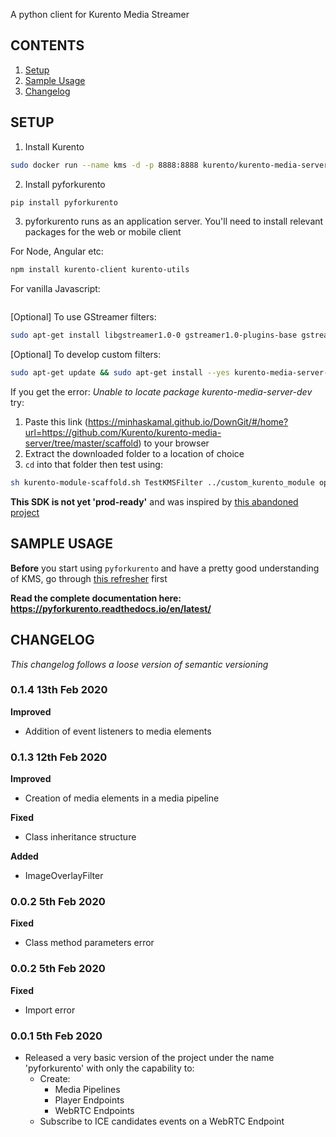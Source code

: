 A python client for Kurento Media Streamer

## CONTENTS
1. [Setup](#setup)
2. [Sample Usage](#usage)
3. [Changelog](#change)

## SETUP <a id = "setup"></a>
1. Install Kurento
```bash
sudo docker run --name kms -d -p 8888:8888 kurento/kurento-media-server
```

2. Install pyforkurento
```bash
pip install pyforkurento
```

3. pyforkurento runs as an application server. You'll need to install relevant packages for the web or mobile client

For Node, Angular etc:
```bash
npm install kurento-client kurento-utils
```

For vanilla Javascript:
```bash
```

[Optional] To use GStreamer filters:
```bash
sudo apt-get install libgstreamer1.0-0 gstreamer1.0-plugins-base gstreamer1.0-plugins-good gstreamer1.0-plugins-bad gstreamer1.0-plugins-ugly gstreamer1.0-libav gstreamer1.0-doc gstreamer1.0-tools gstreamer1.0-x gstreamer1.0-alsa gstreamer1.0-gl gstreamer1.0-gtk3 gstreamer1.0-qt5 gstreamer1.0-pulseaudio
```

[Optional] To develop custom filters:
```bash
sudo apt-get update && sudo apt-get install --yes kurento-media-server-dev
```

If you get the error: *Unable to locate package kurento-media-server-dev* try:
1. Paste this link (https://minhaskamal.github.io/DownGit/#/home?url=https://github.com/Kurento/kurento-media-server/tree/master/scaffold) to your browser
2. Extract the downloaded folder to a location of choice
3. ```cd``` into that folder then test using:
```bash
sh kurento-module-scaffold.sh TestKMSFilter ../custom_kurento_module opencv_filter
```

**This SDK is not yet 'prod-ready'** and was inspired by [this abandoned project](https://github.com/minervaproject/pykurento)


## SAMPLE USAGE <a id = "usage"></a>
**Before** you start using ```pyforkurento``` and have a pretty good understanding of KMS, go through [this refresher](https://doc-kurento.readthedocs.io/en/stable/features/kurento_api.html) first


**Read the complete documentation here: https://pyforkurento.readthedocs.io/en/latest/**



## CHANGELOG <a id = "change"></a>
*This changelog follows a loose version of semantic versioning*
### 0.1.4 13th Feb 2020
**Improved**
* Addition of event listeners to media elements

### 0.1.3 12th Feb 2020
**Improved**
* Creation of media elements in a media pipeline

**Fixed**
* Class inheritance structure

**Added**
* ImageOverlayFilter

### 0.0.2 5th Feb 2020
**Fixed**
* Class method parameters error

### 0.0.2 5th Feb 2020
**Fixed**
* Import error

### 0.0.1 5th Feb 2020
* Released a very basic version of the project under the name 'pyforkurento' with only the capability to:
    - Create:
        - Media Pipelines
        - Player Endpoints
        - WebRTC Endpoints
    - Subscribe to ICE candidates events on a WebRTC Endpoint
